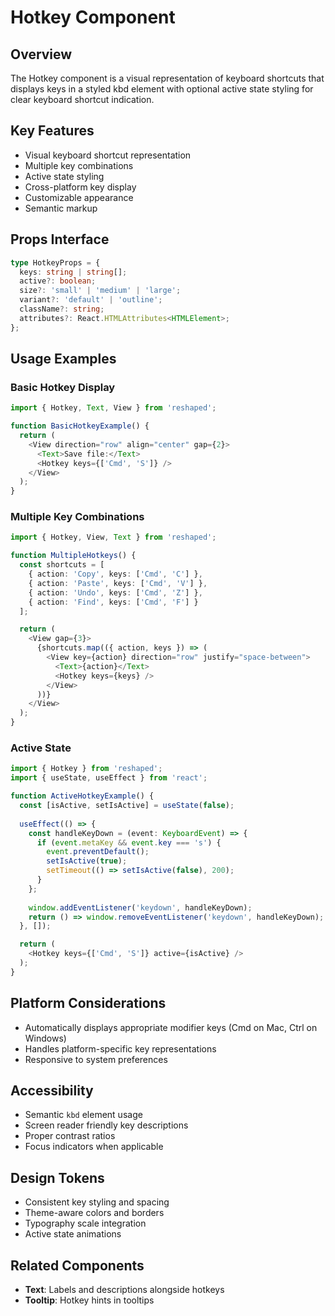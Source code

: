 # Hotkey Component

## Overview
The Hotkey component is a visual representation of keyboard shortcuts that displays keys in a styled kbd element with optional active state styling for clear keyboard shortcut indication.

## Key Features
- Visual keyboard shortcut representation
- Multiple key combinations
- Active state styling
- Cross-platform key display
- Customizable appearance
- Semantic markup

## Props Interface
```typescript
type HotkeyProps = {
  keys: string | string[];
  active?: boolean;
  size?: 'small' | 'medium' | 'large';
  variant?: 'default' | 'outline';
  className?: string;
  attributes?: React.HTMLAttributes<HTMLElement>;
};
```

## Usage Examples

### Basic Hotkey Display
```typescript
import { Hotkey, Text, View } from 'reshaped';

function BasicHotkeyExample() {
  return (
    <View direction="row" align="center" gap={2}>
      <Text>Save file:</Text>
      <Hotkey keys={['Cmd', 'S']} />
    </View>
  );
}
```

### Multiple Key Combinations
```typescript
import { Hotkey, View, Text } from 'reshaped';

function MultipleHotkeys() {
  const shortcuts = [
    { action: 'Copy', keys: ['Cmd', 'C'] },
    { action: 'Paste', keys: ['Cmd', 'V'] },
    { action: 'Undo', keys: ['Cmd', 'Z'] },
    { action: 'Find', keys: ['Cmd', 'F'] }
  ];

  return (
    <View gap={3}>
      {shortcuts.map(({ action, keys }) => (
        <View key={action} direction="row" justify="space-between">
          <Text>{action}</Text>
          <Hotkey keys={keys} />
        </View>
      ))}
    </View>
  );
}
```

### Active State
```typescript
import { Hotkey } from 'reshaped';
import { useState, useEffect } from 'react';

function ActiveHotkeyExample() {
  const [isActive, setIsActive] = useState(false);
  
  useEffect(() => {
    const handleKeyDown = (event: KeyboardEvent) => {
      if (event.metaKey && event.key === 's') {
        event.preventDefault();
        setIsActive(true);
        setTimeout(() => setIsActive(false), 200);
      }
    };
    
    window.addEventListener('keydown', handleKeyDown);
    return () => window.removeEventListener('keydown', handleKeyDown);
  }, []);

  return (
    <Hotkey keys={['Cmd', 'S']} active={isActive} />
  );
}
```

## Platform Considerations
- Automatically displays appropriate modifier keys (Cmd on Mac, Ctrl on Windows)
- Handles platform-specific key representations
- Responsive to system preferences

## Accessibility
- Semantic `kbd` element usage
- Screen reader friendly key descriptions
- Proper contrast ratios
- Focus indicators when applicable

## Design Tokens
- Consistent key styling and spacing
- Theme-aware colors and borders
- Typography scale integration
- Active state animations

## Related Components
- **Text**: Labels and descriptions alongside hotkeys
- **Tooltip**: Hotkey hints in tooltips
